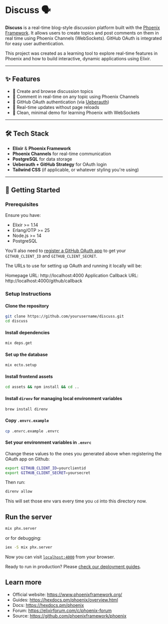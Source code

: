 # Discuss 🗣️

**Discuss** is a real-time blog-style discussion platform built with the [Phoenix Framework](https://www.phoenixframework.org/). It allows users to create topics and post comments on them in real time using Phoenix Channels (WebSockets). GitHub OAuth is integrated for easy user authentication.

This project was created as a learning tool to explore real-time features in Phoenix and how to build interactive, dynamic applications using Elixir.

---

## ✨ Features

- 🧵 Create and browse discussion topics
- 💬 Comment in real-time on any topic using Phoenix Channels
- 🔐 GitHub OAuth authentication (via [Ueberauth](https://github.com/ueberauth/ueberauth))
- 📡 Real-time updates without page reloads
- 🧪 Clean, minimal demo for learning Phoenix with WebSockets

---

## 🛠 Tech Stack

- **Elixir** & **Phoenix Framework**
- **Phoenix Channels** for real-time communication
- **PostgreSQL** for data storage
- **Ueberauth + GitHub Strategy** for OAuth login
- **Tailwind CSS** (if applicable, or whatever styling you're using)

---

## 🚀 Getting Started

### Prerequisites

Ensure you have:

- Elixir >= 1.14
- Erlang/OTP >= 25
- Node.js >= 14
- PostgreSQL

You’ll also need to [register a GitHub OAuth app](https://github.com/settings/developers) to get your `GITHUB_CLIENT_ID` and `GITHUB_CLIENT_SECRET`.

The URLs to use for setting up OAuth and running it locally will be:

Homepage URL: http://localhost:4000
Application Callback URL: http://localhost:4000/github/callback

### Setup Instructions

#### Clone the repository

```sh
git clone https://github.com/yourusername/discuss.git
cd discuss
```

#### Install dependencies

```sh
mix deps.get
```

#### Set up the database

```sh
mix ecto.setup
```

#### Install frontend assets

```sh
cd assets && npm install && cd ..
```

#### Install `direnv` for managing local environment variables

```sh
brew install direnv
```

#### Copy `.envrc.example`

```sh
cp .envrc.example .envrc
```

#### Set your environment variables in `.envrc`

Change these values to the ones you generated above when registering the OAuth app on Github:

```sh
export GITHUB_CLIENT_ID=yourclientid
export GITHUB_CLIENT_SECRET=yoursecret
```

Then run:

```sh
direnv allow
```

This will set those env vars every time you `cd` into this directory now.

## Run the server

```sh
mix phx.server
```

or for debugging:

```sh
iex -S mix phx.server
```

Now you can visit [`localhost:4000`](http://localhost:4000) from your browser.

Ready to run in production? Please [check our deployment guides](https://hexdocs.pm/phoenix/deployment.html).

## Learn more

  * Official website: https://www.phoenixframework.org/
  * Guides: https://hexdocs.pm/phoenix/overview.html
  * Docs: https://hexdocs.pm/phoenix
  * Forum: https://elixirforum.com/c/phoenix-forum
  * Source: https://github.com/phoenixframework/phoenix
